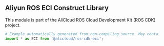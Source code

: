 ## Aliyun ROS ECI Construct Library

This module is part of the AliCloud ROS Cloud Development Kit (ROS CDK) project.

```python
# Example automatically generated from non-compiling source. May contain errors.
import * as ECI from '@alicloud/ros-cdk-eci';
```
